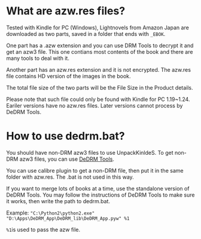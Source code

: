 # What are azw.res files?

Tested with Kindle for PC (Windows), Lightnovels from Amazon Japan are downloaded as two parts, saved in a folder that ends with ```_EBOK```. 

One part has a .azw extension and you can use DRM Tools to decrypt it and get an azw3 file. This one contians most contents of the book and there are many tools to deal with it.

Another part has an azw.res extension and it is not encrypted. The azw.res file contains HD version of the images in the book. 

The total file size of the two parts will be the File Size in the Product details.

Please note that such file could only be found with Kindle for PC 1.19~1.24. Eariler versions have no azw.res files. Later versions cannot process by DeDRM Tools.

# How to use dedrm.bat?

You should have non-DRM azw3 files to use UnpackKinldeS. To get non-DRM azw3 files, you can use [DeDRM Tools](https://github.com/apprenticeharper/DeDRM_tools). 

You can use calibre plugin to get a non-DRM file, then put it in the same folder with azw.res. The .bat is not used in this way.

If you want to merge lots of books at a time, use the standalone version of DeDRM Tools. You may follow the instructions of DeDRM Tools to make sure it works, then write the path to dedrm.bat.

Example:
```"C:\Python2\python2.exe" "D:\Apps\DeDRM_App\DeDRM_lib\DeDRM_App.pyw" %1```

```%1```is used to pass the azw file.



